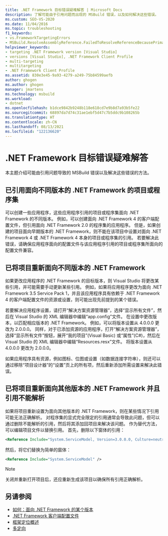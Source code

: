 ```yaml
---
title: .NET Framework 目标错误疑难解答 | Microsoft Docs
description: 了解可能由于引用问题而出现的 MSBuild 错误，以及如何解决这些错误。
ms.custom: SEO-VS-2020
ms.date: 11/04/2016
ms.topic: troubleshooting
f1_keywords:
- vs.FrameworkTargetingErrors
- MSBuild.ResolveAssemblyReference.FailedToResolveReferenceBecausePrimaryAssemblyInExclusionList
helpviewer_keywords:
- targeting .NET Framework version [Visual Studio]
- versions [Visual Studio], .NET Framework Client Profile
- multi-targeting
- multitargeting
- .NET Framework Client Profile
ms.assetid: 830e3e45-9a93-4279-a249-75b84599aefb
author: ghogen
ms.author: ghogen
manager: jmartens
ms.technology: msbuild
ms.workload:
- dotnet
ms.openlocfilehash: b1dce9842b9248b118e618cd7e9b8d7a93b5fe22
ms.sourcegitcommit: 68897da7d74c31ae1ebf5d47c7b5ddc9b108265b
ms.translationtype: HT
ms.contentlocale: zh-CN
ms.lasthandoff: 08/13/2021
ms.locfileid: "122136620"
---
```

# <a name="troubleshoot-net-framework-targeting-errors"></a>.NET Framework 目标错误疑难解答

本主题介绍可能由引用问题导致的 MSBuild 错误以及解决这些错误的方法。

## <a name="you-have-referenced-a-project-or-assembly-that-targets-a-different-version-of-the-net-framework"></a>已引用面向不同版本的 .NET Framework 的项目或程序集

 可以创建一些应用程序，这些应用程序引用的项目或程序集面向 .NET Framework 的不同版本。 例如，可以创建面向 .NET Framework 4 的客户端配置文件，但引用面向 .NET Framework 2.0 的程序集的应用程序。 但是，如果创建的项目面向早期版本的 .NET Framework，则不能在该项目中设置对面向 .NET Framework 4 或 .NET Framework 4 本身的项目或程序集的引用。 若要解决此错误，请确保应用程序面向的配置文件与该应用程序引用的项目或程序集所面向的配置文件兼容。

## <a name="you-have-re-targeted-a-project-to-a-different-version-of-the-net-framework"></a>已将项目重新面向不同版本的 .NET Framework

 如果更改应用程序的 .NET Framework 的目标版本，则 Visual Studio 将更改某些引用，并可能需要手动更新某些引用。 例如，如果将应用程序更改为面向 .NET Framework 3.5 Service Pack 1，并且该应用程序具有依赖于 .NET Framework 4 的客户端配置文件的资源或设置，则可能出现先前提到的某个错误。

 若要解决应用程序设置，请打开“解决方案资源管理器”，选择“显示所有文件”，然后在 Visual Studio 的 XML 编辑器中编辑“app.config”文件。 在设置中更改版本，以匹配相应版本的 .NET Framework。 例如，可以将版本设置从 4.0.0.0 更改为 2.0.0.0。 同样，对于已添加资源的应用程序，打开“解决方案资源管理器”，选择“显示所有文件”按钮，展开“我的项目”(Visual Basic) 或“属性”(C#)，然后在 Visual Studio 的 XML 编辑器中编辑“Resources.resx”文件。 将版本设置从 4.0.0.0 更改为 2.0.0.0。

 如果应用程序具有资源，例如图标、位图或设置（如数据连接字符串），则还可以通过移除“项目设计器”的“设置”页上的所有项，然后重新添加所需设置来解决此错误。

## <a name="you-have-re-targeted-a-project-to-a-different-version-of-the-net-framework-and-references-do-not-resolve"></a>已将项目重新面向其他版本的 .NET Framework 并且引用不能解析

 如果将项目重新设置为面向其他版本的 .NET Framework，则在某些情况下引用可能无法正确解析。 对程序集的显式完全限定的引用通常会导致此问题，但可以通过删除不能解析的引用，然后将其添加回项目来解决该问题。 作为替代方法，可以编辑项目文件以替换引用。 首先，删除以下窗体的引用：

```xml
<Reference Include="System.ServiceModel, Version=3.0.0.0, Culture=neutral, PublicKeyToken=b77a5c561934e089, processorArchitecture=MSIL" />
```

 然后，将它们替换为简单的窗体：

```xml
<Reference Include="System.ServiceModel" />
```

> [!NOTE]
> 关闭并重新打开项目后，还应重新生成该项目以确保所有引用正确解析。

## <a name="see-also"></a>另请参阅

- [如何：面向 .NET Framework 的某个版本](../ide/visual-studio-multi-targeting-overview.md)
- [.NET Framework 客户端配置文件](/dotnet/framework/deployment/client-profile)
- [框架定位概述](../ide/visual-studio-multi-targeting-overview.md)
- [多定向](../msbuild/msbuild-multitargeting-overview.md)
